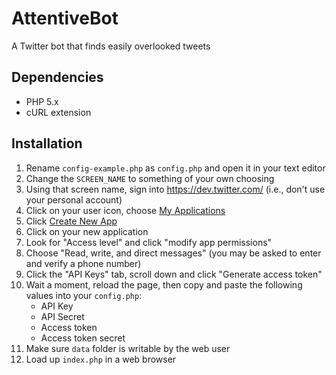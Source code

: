 AttentiveBot
============

A Twitter bot that finds easily overlooked tweets

Dependencies
------------
* PHP 5.x
* cURL extension

Installation
------------
1. Rename `config-example.php` as `config.php` and open it in your text editor
2. Change the `SCREEN_NAME` to something of your own choosing
3. Using that screen name, sign into https://dev.twitter.com/ (i.e., don't use your personal account)
4. Click on your user icon, choose [My Applications](https://apps.twitter.com/)
5. Click [Create New App](https://apps.twitter.com/app/new)
6. Click on your new application
7. Look for "Access level" and click "modify app permissions"
8. Choose "Read, write, and direct messages" (you may be asked to enter and verify a phone number)
9. Click the "API Keys" tab, scroll down and click "Generate access token"
10. Wait a moment, reload the page, then copy and paste the following values into your `config.php`:  
    * API Key
    * API Secret
    * Access token
    * Access token secret
11. Make sure `data` folder is writable by the web user
12. Load up `index.php` in a web browser
